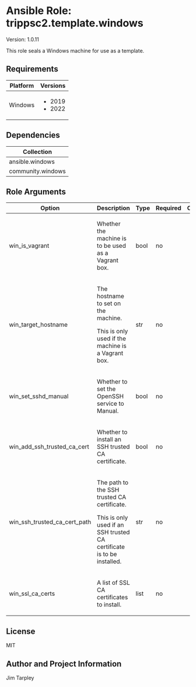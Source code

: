 <!-- BEGIN_ANSIBLE_DOCS -->

# Ansible Role: trippsc2.template.windows
Version: 1.0.11

This role seals a Windows machine for use as a template.

## Requirements

| Platform | Versions |
| -------- | -------- |
| Windows | <ul><li>2019</li><li>2022</li></ul> |

## Dependencies

| Collection |
| ---------- |
| ansible.windows |
| community.windows |

## Role Arguments
|Option|Description|Type|Required|Choices|Default|
|---|---|---|---|---|---|
| win_is_vagrant | <p>Whether the machine is to be used as a Vagrant box.</p> | bool | no |  | false |
| win_target_hostname | <p>The hostname to set on the machine.</p><p>This is only used if the machine is a Vagrant box.</p> | str | no |  |  |
| win_set_sshd_manual | <p>Whether to set the OpenSSH service to Manual.</p> | bool | no |  | false |
| win_add_ssh_trusted_ca_cert | <p>Whether to install an SSH trusted CA certificate.</p> | bool | no |  | false |
| win_ssh_trusted_ca_cert_path | <p>The path to the SSH trusted CA certificate.</p><p>This is only used if an SSH trusted CA certificate is to be installed.</p> | str | no |  |  |
| win_ssl_ca_certs | <p>A list of SSL CA certificates to install.</p> | list | no |  |  |


## License
MIT

## Author and Project Information
Jim Tarpley
<!-- END_ANSIBLE_DOCS -->
